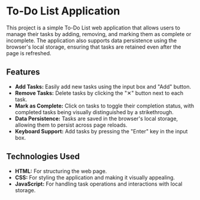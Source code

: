 # To-Do List Application

This project is a simple To-Do List web application that allows users to manage their tasks by adding, removing, and marking them as complete or incomplete. The application also supports data persistence using the browser's local storage, ensuring that tasks are retained even after the page is refreshed.

## Features

- **Add Tasks:** Easily add new tasks using the input box and "Add" button.
- **Remove Tasks:** Delete tasks by clicking the "✕" button next to each task.
- **Mark as Complete:** Click on tasks to toggle their completion status, with completed tasks being visually distinguished by a strikethrough.
- **Data Persistence:** Tasks are saved in the browser's local storage, allowing them to persist across page reloads.
- **Keyboard Support:** Add tasks by pressing the "Enter" key in the input box.

## Technologies Used

- **HTML:** For structuring the web page.
- **CSS:** For styling the application and making it visually appealing.
- **JavaScript:** For handling task operations and interactions with local storage.
